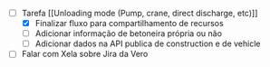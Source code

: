 
- [ ] Tarefa [[Unloading mode (Pump, crane, direct discharge, etc)]]
	- [x] Finalizar fluxo para compartilhamento de recursos
	- [ ] Adicionar informação de betoneira própria ou não
	- [ ] Adicionar dados na API publica de construction e de vehicle
- [ ] Falar com Xela sobre Jira da Vero

